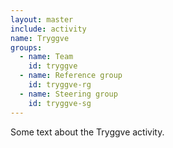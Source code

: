 ```yaml
---
layout: master
include: activity
name: Tryggve
groups:
  - name: Team
    id: tryggve
  - name: Reference group
    id: tryggve-rg
  - name: Steering group
    id: tryggve-sg
---
```


Some text about the Tryggve activity.
